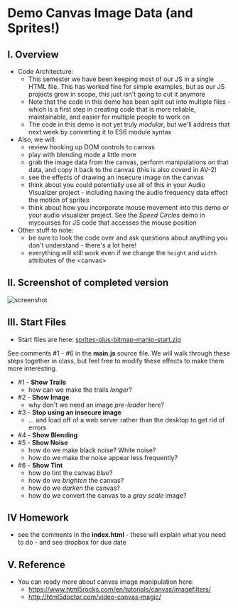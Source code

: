 # Demo Canvas Image Data (and Sprites!)

## I. Overview
- Code Architecture:
  - This semester we have been keeping most of our JS in a single HTML file. This has worked fine for simple examples, but as our JS projects grow in scope, this just isn't going to cut it anymore
  - Note that the code in this demo has been split out into multiple files - which is a first step in creating code that is more reliable, maintainable, and easier for multiple people to work on
  - The code in this demo is not yet truly *modular*, but we'll address that next week by converting it to ES6 module syntax
- Also, we will:
  - review hooking up DOM controls to canvas
  - play with blending mode a little more
  - grab the image data from the canvas, perform manipulations on that data, and copy it back to the canvas (this is also coverd in AV-2)
  - see the effects of drawing an insecure image on the canvas 
  - think about you could potentially use all of this in your Audio Visualizer project - including having the audio frequency data effect the motion of sprites
  - think about how you incorporate mouse movement into this demo or your audio visualizer project. See the *Speed Circles* demo in mycourses for JS code that accesses the mouse position
- Other stuff to note:
  - be sure to look the code over and ask questions about anything you don't understand - there's a lot here!
  - everything will still work even if we change the `height` and `width` attributes of the &lt;canvas>

## II. Screenshot of completed version

![screenshot](./_images/demo-canvas-image-data.jpg)

## III. Start Files

- Start files are here:  [sprites-plus-bitmap-manip-start.zip](_files/sprites-plus-bitmap-manip-start.zip)

See comments #1 - #6 in the **main.js** source file. We will walk through these steps together in class, but feel free to modify these effects to make them more interesting.
- #1  - **Show Trails**
  - how can we make the trails *longer*?
- #2  - **Show Image**
  - why don't we need an image *pre-loader* here?
- #3 - **Stop using an insecure image**
  - ... and load off of a web server rather than the desktop to get rid of errors
- #4  - **Show Blending**
- #5  - **Show Noise**
  - how do we make black noise? White noise?
  - how do we make the noise appear less frequently?
- #6  - **Show Tint**
  - how do tint the canvas *blue*?
  - how do we *brighten* the canvas?
  - how do we *darken* the canvas?
  - how do we convert the canvas to a *gray scale* image?
  
## IV Homework
- see the comments in the **index.html** - these will explain what you need to do - and see dropbox for due date

## V. Reference
- You can ready more about canvas image manipulation here:
  - https://www.html5rocks.com/en/tutorials/canvas/imagefilters/
  - http://html5doctor.com/video-canvas-magic/




